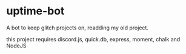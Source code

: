 # uptime-bot
A bot to keep glitch projects on, readding my old project.




this project requires discord.js, quick.db, express, moment, chalk and NodeJS
